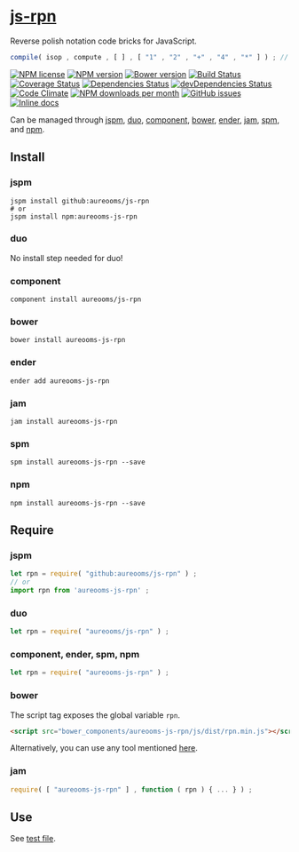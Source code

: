[js-rpn](http://aureooms.github.io/js-rpn)
==

Reverse polish notation code bricks for JavaScript.

```js
compile( isop , compute , [ ] , [ "1" , "2" , "+" , "4" , "*" ] ) ; // 12
```

[![NPM license](http://img.shields.io/npm/l/aureooms-js-rpn.svg?style=flat)](https://raw.githubusercontent.com/aureooms/js-rpn/master/LICENSE)
[![NPM version](http://img.shields.io/npm/v/aureooms-js-rpn.svg?style=flat)](https://www.npmjs.org/package/aureooms-js-rpn)
[![Bower version](http://img.shields.io/bower/v/aureooms-js-rpn.svg?style=flat)](http://bower.io/search/?q=aureooms-js-rpn)
[![Build Status](http://img.shields.io/travis/aureooms/js-rpn.svg?style=flat)](https://travis-ci.org/aureooms/js-rpn)
[![Coverage Status](http://img.shields.io/coveralls/aureooms/js-rpn.svg?style=flat)](https://coveralls.io/r/aureooms/js-rpn)
[![Dependencies Status](http://img.shields.io/david/aureooms/js-rpn.svg?style=flat)](https://david-dm.org/aureooms/js-rpn#info=dependencies)
[![devDependencies Status](http://img.shields.io/david/dev/aureooms/js-rpn.svg?style=flat)](https://david-dm.org/aureooms/js-rpn#info=devDependencies)
[![Code Climate](http://img.shields.io/codeclimate/github/aureooms/js-rpn.svg?style=flat)](https://codeclimate.com/github/aureooms/js-rpn)
[![NPM downloads per month](http://img.shields.io/npm/dm/aureooms-js-rpn.svg?style=flat)](https://www.npmjs.org/package/aureooms-js-rpn)
[![GitHub issues](http://img.shields.io/github/issues/aureooms/js-rpn.svg?style=flat)](https://github.com/aureooms/js-rpn/issues)
[![Inline docs](http://inch-ci.org/github/aureooms/js-rpn.svg?branch=master&style=shields)](http://inch-ci.org/github/aureooms/js-rpn)

Can be managed through [jspm](https://github.com/jspm/jspm-cli),
[duo](https://github.com/duojs/duo),
[component](https://github.com/componentjs/component),
[bower](https://github.com/bower/bower),
[ender](https://github.com/ender-js/Ender),
[jam](https://github.com/caolan/jam),
[spm](https://github.com/spmjs/spm),
and [npm](https://github.com/npm/npm).

## Install

### jspm
```terminal
jspm install github:aureooms/js-rpn
# or
jspm install npm:aureooms-js-rpn
```
### duo
No install step needed for duo!

### component
```terminal
component install aureooms/js-rpn
```

### bower
```terminal
bower install aureooms-js-rpn
```

### ender
```terminal
ender add aureooms-js-rpn
```

### jam
```terminal
jam install aureooms-js-rpn
```

### spm
```terminal
spm install aureooms-js-rpn --save
```

### npm
```terminal
npm install aureooms-js-rpn --save
```

## Require
### jspm
```js
let rpn = require( "github:aureooms/js-rpn" ) ;
// or
import rpn from 'aureooms-js-rpn' ;
```
### duo
```js
let rpn = require( "aureooms/js-rpn" ) ;
```

### component, ender, spm, npm
```js
let rpn = require( "aureooms-js-rpn" ) ;
```

### bower
The script tag exposes the global variable `rpn`.
```html
<script src="bower_components/aureooms-js-rpn/js/dist/rpn.min.js"></script>
```
Alternatively, you can use any tool mentioned [here](http://bower.io/docs/tools/).

### jam
```js
require( [ "aureooms-js-rpn" ] , function ( rpn ) { ... } ) ;
```

## Use

See [test file](https://github.com/aureooms/js-rpn/blob/master/test/js/src/all.js).
